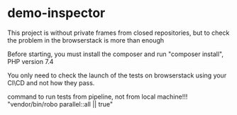 # demo-inspector

This project is without private frames from closed repositories, but to check the problem in the browserstack is more than enough

Before starting, you must install the composer and run "composer install", PHP version 7.4

You only need to check the launch of the tests on browserstack using your CI\CD and not how they pass.

command to run tests from pipeline, not from local machine!!! "vendor/bin/robo parallel::all || true"